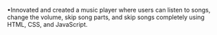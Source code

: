 •Innovated and created a music player where users can listen to songs, change the volume, skip song parts, and skip songs completely using HTML, CSS, and JavaScript.
